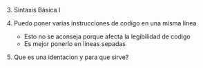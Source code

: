 3. Sintaxis Básica I

1. Puedo poner varias instrucciones de codigo en una misma linea
    - Esto no se aconseja porque afecta la legibilidad de codigo 
    - Es mejor ponerlo en lineas sepadas

2. Que es una identacion y para que sirve?